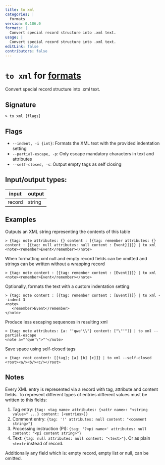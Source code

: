 ```yaml
---
title: to xml
categories: |
  formats
version: 0.106.0
formats: |
  Convert special record structure into .xml text.
usage: |
  Convert special record structure into .xml text.
editLink: false
contributors: false
---
```

<!-- This file is automatically generated. Please edit the command in https://github.com/nushell/nushell instead. -->

# `to xml` for [formats](/commands/categories/formats.md)

<div class='command-title'>Convert special record structure into .xml text.</div>

## Signature

```> to xml {flags} ```

## Flags

 -  `--indent, -i {int}`: Formats the XML text with the provided indentation setting
 -  `--partial-escape, -p`: Only escape mandatory characters in text and attributes
 -  `--self-closed, -s`: Output empty tags as self closing


## Input/output types:

| input  | output |
| ------ | ------ |
| record | string |
## Examples

Outputs an XML string representing the contents of this table
```nu
> {tag: note attributes: {} content : [{tag: remember attributes: {} content : [{tag: null attributes: null content : Event}]}]} | to xml
<note><remember>Event</remember></note>
```

When formatting xml null and empty record fields can be omitted and strings can be written without a wrapping record
```nu
> {tag: note content : [{tag: remember content : [Event]}]} | to xml
<note><remember>Event</remember></note>
```

Optionally, formats the text with a custom indentation setting
```nu
> {tag: note content : [{tag: remember content : [Event]}]} | to xml --indent 3
<note>
   <remember>Event</remember>
</note>
```

Produce less escaping sequences in resulting xml
```nu
> {tag: note attributes: {a: "'qwe'\\"} content: ["\"'"]} | to xml --partial-escape
<note a="'qwe'\">"'</note>
```

Save space using self-closed tags
```nu
> {tag: root content: [[tag]; [a] [b] [c]]} | to xml --self-closed
<root><a/><b/><c/></root>
```

## Notes
Every XML entry is represented via a record with tag, attribute and content fields.
To represent different types of entries different values must be written to this fields:
1. Tag entry: `{tag: <tag name> attributes: {<attr name>: "<string value>" ...} content: [<entries>]}`
2. Comment entry: `{tag: '!' attributes: null content: "<comment string>"}`
3. Processing instruction (PI): `{tag: '?<pi name>' attributes: null content: "<pi content string>"}`
4. Text: `{tag: null attributes: null content: "<text>"}`. Or as plain `<text>` instead of record.

Additionally any field which is: empty record, empty list or null, can be omitted.